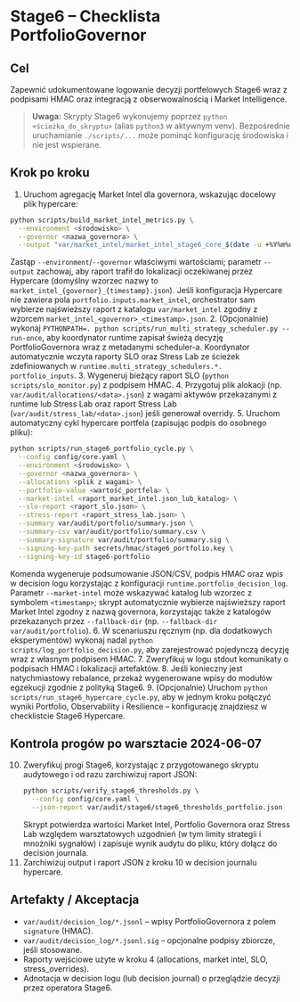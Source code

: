 # Stage6 – Checklista PortfolioGovernor

## Cel
Zapewnić udokumentowane logowanie decyzji portfelowych Stage6 wraz z
podpisami HMAC oraz integracją z obserwowalnością i Market Intelligence.

> **Uwaga:** Skrypty Stage6 wykonujemy poprzez `python <ścieżka_do_skryptu>` (alias `python3` w aktywnym venv). Bezpośrednie uruchamianie `./scripts/...` może pominąć konfigurację środowiska i nie jest wspierane.

## Krok po kroku
1. Uruchom agregację Market Intel dla governora, wskazując docelowy plik
   hypercare:
  ```bash
  python scripts/build_market_intel_metrics.py \
    --environment <środowisko> \
    --governor <nazwa_governora> \
    --output "var/market_intel/market_intel_stage6_core_$(date -u +%Y%m%dT%H%M%SZ).json"
  ```
   Zastąp `--environment`/`--governor` właściwymi wartościami; parametr
   `--output` zachowaj, aby raport trafił do lokalizacji oczekiwanej przez
   Hypercare (domyślny wzorzec nazwy to `market_intel_{governor}_{timestamp}.json`).
   Jeśli konfiguracja Hypercare nie zawiera pola `portfolio.inputs.market_intel`,
   orchestrator sam wybierze najświeższy raport z katalogu `var/market_intel`
   zgodny z wzorcem `market_intel_<governor>_<timestamp>.json`.
2. (Opcjonalnie) wykonaj `PYTHONPATH=. python scripts/run_multi_strategy_scheduler.py --run-once`,
   aby koordynator runtime zapisał świeżą decyzję PortfolioGovernora wraz z
   metadanymi scheduler-a. Koordynator automatycznie wczyta raporty SLO oraz
 Stress Lab ze ścieżek zdefiniowanych w `runtime.multi_strategy_schedulers.*.
  portfolio_inputs`.
3. Wygeneruj bieżący raport SLO (`python scripts/slo_monitor.py`) z podpisem HMAC.
4. Przygotuj plik alokacji (np. `var/audit/allocations/<data>.json`) z wagami
   aktywów przekazanymi z runtime lub Stress Lab oraz raport Stress Lab
   (`var/audit/stress_lab/<data>.json`) jeśli generował overridy.
5. Uruchom automatyczny cykl hypercare portfela (zapisując podpis do osobnego
   pliku):
   ```bash
   python scripts/run_stage6_portfolio_cycle.py \
     --config config/core.yaml \
     --environment <środowisko> \
     --governor <nazwa_governora> \
     --allocations <plik z wagami> \
     --portfolio-value <wartość_portfela> \
     --market-intel <raport_market_intel.json_lub_katalog> \
     --slo-report <raport_slo.json> \
     --stress-report <raport_stress_lab.json> \
     --summary var/audit/portfolio/summary.json \
     --summary-csv var/audit/portfolio/summary.csv \
     --summary-signature var/audit/portfolio/summary.sig \
     --signing-key-path secrets/hmac/stage6_portfolio.key \
     --signing-key-id stage6-portfolio
  ```
   Komenda wygeneruje podsumowanie JSON/CSV, podpis HMAC oraz wpis w decision
   logu korzystając z konfiguracji `runtime.portfolio_decision_log`. Parametr
   `--market-intel` może wskazywać katalog lub wzorzec z symbolem
   `<timestamp>`; skrypt automatycznie wybierze najświeższy raport Market Intel
   zgodny z nazwą governora, korzystając także z katalogów przekazanych przez
   `--fallback-dir` (np. `--fallback-dir var/audit/portfolio`).
6. W scenariuszu ręcznym (np. dla dodatkowych eksperymentów) wykonaj nadal
   `python scripts/log_portfolio_decision.py`, aby zarejestrować pojedynczą decyzję
   wraz z własnym podpisem HMAC.
7. Zweryfikuj w logu stdout komunikaty o podpisach HMAC i lokalizacji
   artefaktów.
8. Jeśli konieczny jest natychmiastowy rebalance, przekaż wygenerowane wpisy do
   modułów egzekucji zgodnie z polityką Stage6.
9. (Opcjonalnie) Uruchom `python scripts/run_stage6_hypercare_cycle.py`, aby w jednym
   kroku połączyć wyniki Portfolio, Observability i Resilience – konfigurację
   znajdziesz w checklistcie Stage6 Hypercare.

## Kontrola progów po warsztacie 2024-06-07
10. Zweryfikuj progi Stage6, korzystając z przygotowanego skryptu audytowego i
    od razu zarchiwizuj raport JSON:
    ```bash
    python scripts/verify_stage6_thresholds.py \
      --config config/core.yaml \
      --json-report var/audit/stage6/stage6_thresholds_portfolio.json
    ```
    Skrypt potwierdza wartości Market Intel, Portfolio Governora oraz Stress Lab
    względem warsztatowych uzgodnień (w tym limity strategii i mnożniki sygnałów)
    i zapisuje wynik audytu do pliku, który dołącz do decision journala.
11. Zarchiwizuj output i raport JSON z kroku 10 w decision journalu hypercare.

## Artefakty / Akceptacja
- `var/audit/decision_log/*.jsonl` – wpisy PortfolioGovernora z polem
  `signature` (HMAC).
- `var/audit/decision_log/*.jsonl.sig` – opcjonalne podpisy zbiorcze, jeśli
  stosowane.
- Raporty wejściowe użyte w kroku 4 (allocations, market intel, SLO,
  stress_overrides).
- Adnotacja w decision logu (lub decision journal) o przeglądzie decyzji przez
  operatora Stage6.

